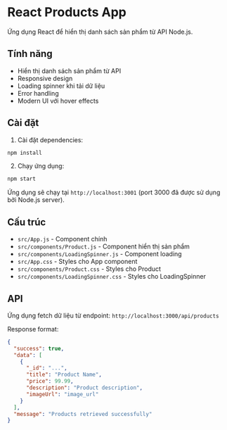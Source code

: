 # React Products App

Ứng dụng React để hiển thị danh sách sản phẩm từ API Node.js.

## Tính năng

- Hiển thị danh sách sản phẩm từ API
- Responsive design
- Loading spinner khi tải dữ liệu
- Error handling
- Modern UI với hover effects

## Cài đặt

1. Cài đặt dependencies:
```bash
npm install
```

2. Chạy ứng dụng:
```bash
npm start
```

Ứng dụng sẽ chạy tại `http://localhost:3001` (port 3000 đã được sử dụng bởi Node.js server).

## Cấu trúc

- `src/App.js` - Component chính
- `src/components/Product.js` - Component hiển thị sản phẩm
- `src/components/LoadingSpinner.js` - Component loading
- `src/App.css` - Styles cho App component
- `src/components/Product.css` - Styles cho Product
- `src/components/LoadingSpinner.css` - Styles cho LoadingSpinner

## API

Ứng dụng fetch dữ liệu từ endpoint: `http://localhost:3000/api/products`

Response format:
```json
{
  "success": true,
  "data": [
    {
      "_id": "...",
      "title": "Product Name",
      "price": 99.99,
      "description": "Product description",
      "imageUrl": "image_url"
    }
  ],
  "message": "Products retrieved successfully"
}
``` 